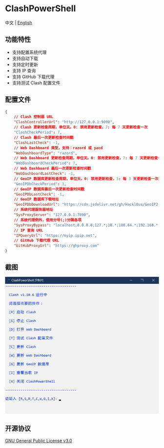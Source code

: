 # ClashPowerShell

中文 | [English](README.md) 

## 功能特性

- 支持配置系统代理
- 支持自动下载
- 支持定时更新
- 支持 IP 查询
- 支持 GitHub 下载代理
- 支持测试 Clash 配置文件

## 配置文件

```json
{
    // Clash 控制器 URL
    "ClashControllerUrl": "http://127.0.0.1:9090",
    // Clash 更新检查周期，单位天。0: 禁用更新检查，7: 每 7 天更新检查一次
    "ClashCheckPeriod": 7,
    // Clash 最后一次更新检查时间戳
    "ClashLastCheck": -1,
    // Web Dashboard 类型，支持：razord 或 yacd
    "WebDashboardType": "razord",
    // Web Dashboard 更新检查周期，单位天。0: 禁用更新检查，7: 每 7 天更新检查一次
    "WebDashboardCheckPeriod": 7,
    // Web Dashboard 最后一次更新检查时间戳
    "WebDashboardLastCheck": -1,
    // GeoIP 数据库更新检查周期，单位天。0: 禁用更新检查，3: 每 3 天更新检查一次
    "GeoIPDbCheckPeriod": 3,
    // GeoIP 数据库最后一次更新检查时间戳
    "GeoIPDbLastCheck": -1,
    // GeoIP 数据库下载地址
    "GeoIPDbDownloadUrl": "https://cdn.jsdelivr.net/gh/Hackl0us/GeoIP2-CN@release/Country.mmdb",
    // 系统代理服务器地址
    "SysProxyServer": "127.0.0.1:7890",
    // 系统代理例外，使用分号(;)分隔各项
    "SysProxyBypass": "localhost;0.0.0.0;127.*;10.*;100.64.*;192.168.*;<local>",
    // IP 查询 URL
    "IPQueryUrl": "https://myip.ipip.net",
    // GitHub 下载代理 URL
    "GitHubProxyUrl": "https://ghproxy.com"
}
```

## 截图

![main-menu](screenshots/main-menu-cn.jpg)

## 开源协议

[GNU General Public License v3.0](LICENSE)
